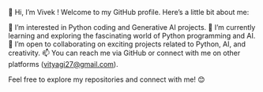 👋 Hi, I’m Vivek ! Welcome to my GitHub profile. Here’s a little bit about me:

👀 I’m interested in Python coding and Generative AI projects.
🌱 I’m currently learning and exploring the fascinating world of Python programming and AI.
💞️ I’m open to collaborating on exciting projects related to Python, AI, and creativity.
📫 You can reach me via GitHub or connect with me on other platforms (vityagi27@gmail.com).

Feel free to explore my repositories and connect with me! 😊
<!---
vkt2024/vkt2024 is a ✨ special ✨ repository because its `README.md` (this file) appears on your GitHub profile.
You can click the Preview link to take a look at your changes.
--->
